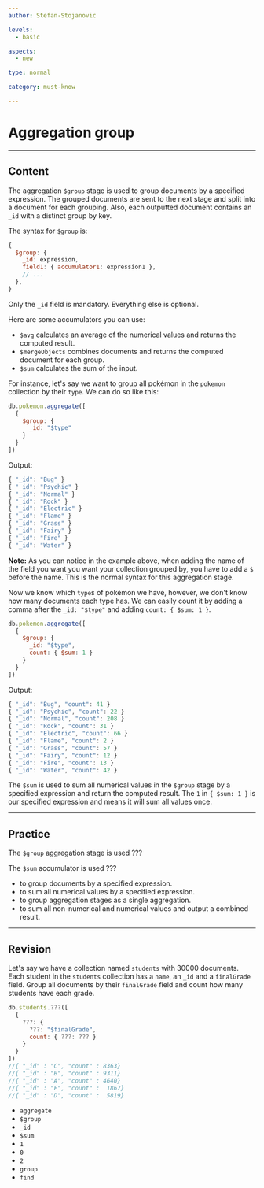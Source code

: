 ```yaml
---
author: Stefan-Stojanovic

levels:
  - basic

aspects:
  - new

type: normal

category: must-know

---
```


# Aggregation group

---
## Content

The aggregation `$group` stage is used to group documents by a specified expression. The grouped documents are sent to the next stage and split into a document for each grouping. Also, each outputted document contains an `_id` with a distinct group by key.

The syntax for `$group` is:
```javascript
{
  $group: {
    _id: expression,
    field1: { accumulator1: expression1 },
    // ...
  },
}
```

Only the `_id` field is mandatory. Everything else is optional.

Here are some accumulators you can use:
- `$avg` calculates an average of the numerical values and returns the computed result.
- `$mergeObjects` combines documents and returns the computed document for each group.
- `$sum` calculates the sum of the input.

For instance, let's say we want to group all pokémon in the `pokemon` collection by their `type`. We can do so like this:
```javascript
db.pokemon.aggregate([
  {
    $group: {
      _id: "$type"
    }
  }
])
```
Output:
```javascript
{ "_id": "Bug" }
{ "_id": "Psychic" }
{ "_id": "Normal" }
{ "_id": "Rock" }
{ "_id": "Electric" }
{ "_id": "Flame" }
{ "_id": "Grass" }
{ "_id": "Fairy" }
{ "_id": "Fire" }
{ "_id": "Water" }
```

**Note:** As you can notice in the example above, when adding the name of the field you want you want your collection grouped by, you have to add a `$` before the name. This is the normal syntax for this aggregation stage.

Now we know which `type`s of pokémon we have, however, we don't know how many documents each type has. We can easily count it by adding a comma after the `_id: "$type"` and adding `count: { $sum: 1 }`.

```javascript
db.pokemon.aggregate([
  {
    $group: {
      _id: "$type",
      count: { $sum: 1 }
    }
  }
])
```
Output:
```javascript
{ "_id": "Bug", "count": 41 }
{ "_id": "Psychic", "count": 22 }
{ "_id": "Normal", "count": 208 }
{ "_id": "Rock", "count": 31 }
{ "_id": "Electric", "count": 66 }
{ "_id": "Flame", "count": 2 }
{ "_id": "Grass", "count": 57 }
{ "_id": "Fairy", "count": 12 }
{ "_id": "Fire", "count": 13 }
{ "_id": "Water", "count": 42 }
```

The `$sum` is used to sum all numerical values in the `$group` stage by a specified expression and return the computed result. The `1` in `{ $sum: 1 }` is our specified expression and means it will sum all values once.

---
## Practice

The `$group` aggregation stage is used ???

The `$sum` accumulator is used ???

* to group documents by a specified expression.
* to sum all numerical values by a specified expression.
* to group aggregation stages as a single aggregation.
* to sum all non-numerical and numerical values and output a combined result.

---
## Revision

Let's say we have a collection named `students` with 30000 documents. Each student in the `students` collection has a `name`, an `_id` and a `finalGrade` field. Group all documents by their `finalGrade` field and count how many students have each grade.

```javascript
db.students.???([
  {
    ???: {
      ???: "$finalGrade",
      count: { ???: ??? }
    }
  }
])
//{ "_id" : "C", "count" : 8363}
//{ "_id" : "B", "count" : 9311}
//{ "_id" : "A", "count" : 4640}
//{ "_id" : "F", "count" :  1867}
//{ "_id" : "D", "count" :  5819}
```

* `aggregate`
* `$group`
* `_id`
* `$sum`
* `1`
* `0`
* `2`
* `group`
* `find`
